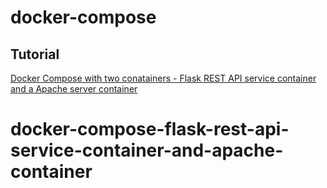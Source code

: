 docker-compose                    
================

Tutorial
---------

[Docker Compose with two conatainers - Flask REST API service  container and a Apache server container](http://bogotobogo.com/DevOps/Docker/Docker-Compose-FlaskREST-Service-Container-and-Apache-Container.php)
# docker-compose-flask-rest-api-service-container-and-apache-container
